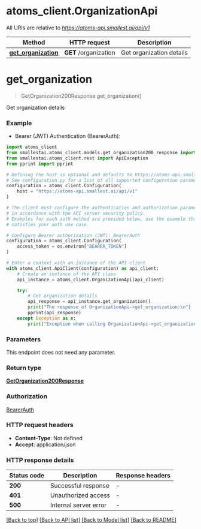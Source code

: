 # atoms_client.OrganizationApi

All URIs are relative to *https://atoms-api.smallest.ai/api/v1*

Method | HTTP request | Description
------------- | ------------- | -------------
[**get_organization**](OrganizationApi.md#get_organization) | **GET** /organization | Get organization details


# **get_organization**
> GetOrganization200Response get_organization()

Get organization details

### Example

* Bearer (JWT) Authentication (BearerAuth):

```python
import atoms_client
from smallestai.atoms_client.models.get_organization200_response import GetOrganization200Response
from smallestai.atoms_client.rest import ApiException
from pprint import pprint

# Defining the host is optional and defaults to https://atoms-api.smallest.ai/api/v1
# See configuration.py for a list of all supported configuration parameters.
configuration = atoms_client.Configuration(
    host = "https://atoms-api.smallest.ai/api/v1"
)

# The client must configure the authentication and authorization parameters
# in accordance with the API server security policy.
# Examples for each auth method are provided below, use the example that
# satisfies your auth use case.

# Configure Bearer authorization (JWT): BearerAuth
configuration = atoms_client.Configuration(
    access_token = os.environ["BEARER_TOKEN"]
)

# Enter a context with an instance of the API client
with atoms_client.ApiClient(configuration) as api_client:
    # Create an instance of the API class
    api_instance = atoms_client.OrganizationApi(api_client)

    try:
        # Get organization details
        api_response = api_instance.get_organization()
        print("The response of OrganizationApi->get_organization:\n")
        pprint(api_response)
    except Exception as e:
        print("Exception when calling OrganizationApi->get_organization: %s\n" % e)
```



### Parameters

This endpoint does not need any parameter.

### Return type

[**GetOrganization200Response**](GetOrganization200Response.md)

### Authorization

[BearerAuth](../README.md#BearerAuth)

### HTTP request headers

 - **Content-Type**: Not defined
 - **Accept**: application/json

### HTTP response details

| Status code | Description | Response headers |
|-------------|-------------|------------------|
**200** | Successful response |  -  |
**401** | Unauthorized access |  -  |
**500** | Internal server error |  -  |

[[Back to top]](#) [[Back to API list]](../README.md#documentation-for-api-endpoints) [[Back to Model list]](../README.md#documentation-for-models) [[Back to README]](../README.md)

